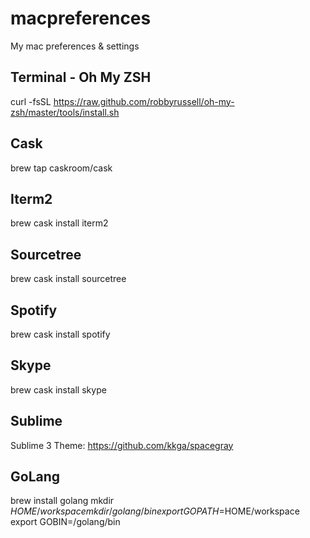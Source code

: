 # macpreferences
My mac preferences &amp; settings

## Terminal - Oh My ZSH
curl -fsSL https://raw.github.com/robbyrussell/oh-my-zsh/master/tools/install.sh

## Cask
brew tap caskroom/cask

## Iterm2
brew cask install iterm2

## Sourcetree
brew cask install sourcetree

## Spotify
brew cask install spotify

## Skype
brew cask install skype

## 

## Sublime
Sublime 3 Theme:
https://github.com/kkga/spacegray

## GoLang
brew install golang
mkdir $HOME/workspace
mkdir /golang/bin
export GOPATH=$HOME/workspace
export GOBIN=/golang/bin
